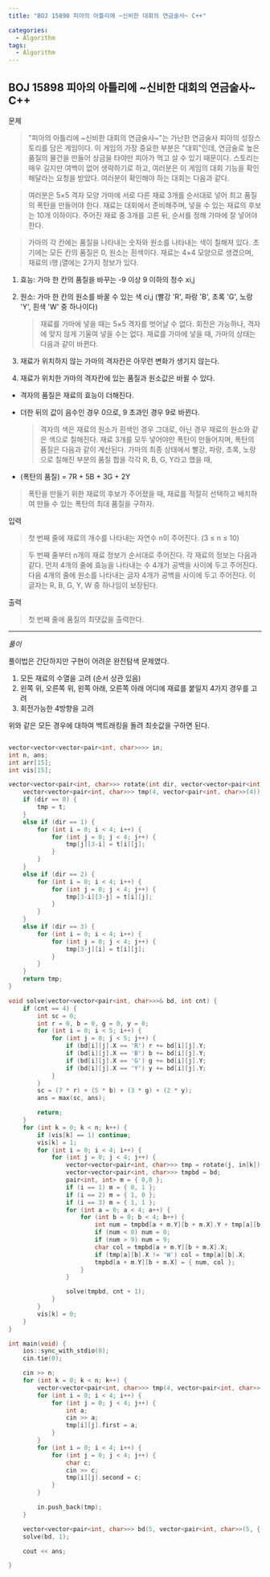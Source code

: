 ```yaml
---
title: "BOJ 15898 피아의 아틀리에 ~신비한 대회의 연금술사~ C++"

categories:
  - Algorithm
tags:
  - Algorithm
---
```


## BOJ 15898 피아의 아틀리에 ~신비한 대회의 연금술사~ C++

문제

> "피아의 아틀리에 ~신비한 대회의 연금술사~"는 가난한 연금술사 피아의 성장스토리를 담은 게임이다. 이 게임의 가장 중요한 부분은 "대회"인데, 연금술로 높은 품질의 물건을 만들어 상금을 타야만 피아가 먹고 살 수 있기 때문이다. 스토리는 매우 길지만 여백이 없어 생략하기로 하고, 여러분은 이 게임의 대회 기능을 확인해달라는 요청을 받았다. 여러분이 확인해야 하는 대회는 다음과 같다.

> 여러분은 5×5 격자 모양 가마에 서로 다른 재료 3개를 순서대로 넣어 최고 품질의 폭탄을 만들어야 한다. 재료는 대회에서 준비해주며, 넣을 수 있는 재료의 후보는 10개 이하이다. 주어진 재료 중 3개를 고른 뒤, 순서를 정해 가마에 잘 넣어야 한다.

> 가마의 각 칸에는 품질을 나타내는 숫자와 원소를 나타내는 색이 칠해져 있다. 초기에는 모든 칸의 품질은 0, 원소는 흰색이다. 재료는 4×4 모양으로 생겼으며, 재료의 i행 j열에는 2가지 정보가 있다.

1. 효능: 가마 한 칸의 품질을 바꾸는 -9 이상 9 이하의 정수 xi,j
2. 원소: 가마 한 칸의 원소를 바꿀 수 있는 색 ci,j (빨강 'R', 파랑 'B', 초록 'G', 노랑 'Y', 흰색 'W' 중 하나이다)

   > 재료를 가마에 넣을 때는 5×5 격자를 벗어날 수 없다. 회전은 가능하나, 격자에 맞지 않게 기울여 넣을 수는 없다. 재료를 가마에 넣을 때, 가마의 상태는 다음과 같이 바뀐다.

3. 재료가 위치하지 않는 가마의 격자칸은 아무런 변화가 생기지 않는다.
4. 재료가 위치한 가마의 격자칸에 있는 품질과 원소값은 바뀔 수 있다.

- 격자의 품질은 재료의 효능이 더해진다.
- 더한 뒤의 값이 음수인 경우 0으로, 9 초과인 경우 9로 바뀐다.

  > 격자의 색은 재료의 원소가 흰색인 경우 그대로, 아닌 경우 재료의 원소와 같은 색으로 칠해진다.
  > 재료 3개를 모두 넣어야만 폭탄이 만들어지며, 폭탄의 품질은 다음과 같이 계산된다. 가마의 최종 상태에서 빨강, 파랑, 초록, 노랑으로 칠해진 부분의 품질 합을 각각 R, B, G, Y라고 했을 때,

- (폭탄의 품질) = 7R + 5B + 3G + 2Y

> 폭탄을 만들기 위한 재료의 후보가 주어졌을 때, 재료를 적절히 선택하고 배치하여 만들 수 있는 폭탄의 최대 품질을 구하자.

입력

> 첫 번째 줄에 재료의 개수를 나타내는 자연수 n이 주어진다. (3 ≤ n ≤ 10)

> 두 번째 줄부터 n개의 재료 정보가 순서대로 주어진다. 각 재료의 정보는 다음과 같다. 먼저 4개의 줄에 효능을 나타내는 수 4개가 공백을 사이에 두고 주어진다. 다음 4개의 줄에 원소를 나타내는 글자 4개가 공백을 사이에 두고 주어진다. 이 글자는 R, B, G, Y, W 중 하나임이 보장된다.

출력

> 첫 번째 줄에 품질의 최댓값을 출력한다.

---

_풀이_

풀이법은 간단하지만 구현이 어려운 완전탐색 문제였다.

1. 모든 재료의 수열을 고려 (순서 상관 있음)
2. 왼쪽 위, 오른쪽 위, 왼쪽 아래, 오른쪽 아래 어디에 재료를 붙일지 4가지 경우를 고려
3. 회전가능한 4방향을 고려

위와 같은 모든 경우에 대하여 백트래킹을 돌려 최솟값을 구하면 된다.

```c++

vector<vector<vector<pair<int, char>>>> in;
int n, ans;
int arr[15];
int vis[15];

vector<vector<pair<int, char>>> rotate(int dir, vector<vector<pair<int, char>>>& t) {
    vector<vector<pair<int, char>>> tmp(4, vector<pair<int, char>>(4));
    if (dir == 0) {
        tmp = t;
    }
    else if (dir == 1) {
        for (int i = 0; i < 4; i++) {
            for (int j = 0; j < 4; j++) {
                tmp[j][3-i] = t[i][j];
            }
        }
    }
    else if (dir == 2) {
        for (int i = 0; i < 4; i++) {
            for (int j = 0; j < 4; j++) {
                tmp[3-i][3-j] = t[i][j];
            }
        }
    }
    else if (dir == 3) {
        for (int i = 0; i < 4; i++) {
            for (int j = 0; j < 4; j++) {
                tmp[3-j][i] = t[i][j];
            }
        }
    }
    return tmp;
}

void solve(vector<vector<pair<int, char>>>& bd, int cnt) {
    if (cnt == 4) {
        int sc = 0;
        int r = 0, b = 0, g = 0, y = 0;
        for (int i = 0; i < 5; i++) {
            for (int j = 0; j < 5; j++) {
                if (bd[i][j].X == 'R') r += bd[i][j].Y;
                if (bd[i][j].X == 'B') b += bd[i][j].Y;
                if (bd[i][j].X == 'G') g += bd[i][j].Y;
                if (bd[i][j].X == 'Y') y += bd[i][j].Y;
            }
        }
        sc = (7 * r) + (5 * b) + (3 * g) + (2 * y);
        ans = max(sc, ans);

        return;
    }
    for (int k = 0; k < n; k++) {
        if (vis[k] == 1) continue;
        vis[k] = 1;
        for (int i = 0; i < 4; i++) {
            for (int j = 0; j < 4; j++) {
                vector<vector<pair<int, char>>> tmp = rotate(j, in[k]);
                vector<vector<pair<int, char>>> tmpbd = bd;
                pair<int, int> m = { 0,0 };
                if (i == 1) m = { 0, 1 };
                if (i == 2) m = { 1, 0 };
                if (i == 3) m = { 1, 1 };
                for (int a = 0; a < 4; a++) {
                    for (int b = 0; b < 4; b++) {
                        int num = tmpbd[a + m.Y][b + m.X].Y + tmp[a][b].Y;
                        if (num < 0) num = 0;
                        if (num > 9) num = 9;
                        char col = tmpbd[a + m.Y][b + m.X].X;
                        if (tmp[a][b].X != 'W') col = tmp[a][b].X;
                        tmpbd[a + m.Y][b + m.X] = { num, col };
                    }
                }

                solve(tmpbd, cnt + 1);
            }
        }
        vis[k] = 0;
    }
}

int main(void) {
    ios::sync_with_stdio(0);
    cin.tie(0);

    cin >> n;
    for (int k = 0; k < n; k++) {
        vector<vector<pair<int, char>>> tmp(4, vector<pair<int, char>>(4));
        for (int i = 0; i < 4; i++) {
            for (int j = 0; j < 4; j++) {
                int a;
                cin >> a;
                tmp[i][j].first = a;
            }
        }
        for (int i = 0; i < 4; i++) {
            for (int j = 0; j < 4; j++) {
                char c;
                cin >> c;
                tmp[i][j].second = c;
            }
        }

        in.push_back(tmp);
    }

    vector<vector<pair<int, char>>> bd(5, vector<pair<int, char>>(5, { 0,'W' }));
    solve(bd, 1);

    cout << ans;

}

```
